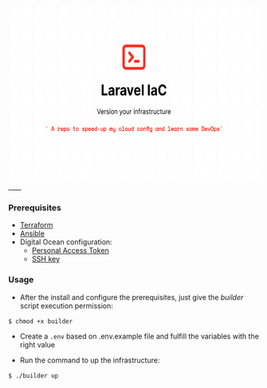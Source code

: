 <div align="center">
	<img  width="600" height="350" src="./.github/img/laravel-iac.png" alt="Awesome Beer & Code">
</div>
____

### Prerequisites

- [Terraform](https://learn.hashicorp.com/tutorials/terraform/install-cli)
- [Ansible](https://docs.ansible.com/ansible/latest/installation_guide/intro_installation.html#installing-ansible-on-ubuntu)
- Digital Ocean configuration:
  - [Personal Access Token](https://www.digitalocean.com/docs/apis-clis/api/create-personal-access-token/)
  - [SSH key](https://www.digitalocean.com/docs/droplets/how-to/add-ssh-keys/to-account/)

### Usage

- After the install and configure the prerequisites, just give the *builder* script execution permission:

```bash
$ chmod +x builder 
```

- Create a `.env` based on .env.example file and fulfill the variables with the right value

- Run the command to up the infrastructure:

```bash
$ ./builder up
```
